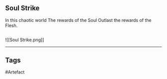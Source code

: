 ## Soul Strike
In this chaotic world
The rewards of the Soul
Outlast the rewards of the Flesh.
## 
![[Soul Strike.png]]

---
## Tags
#Artefact